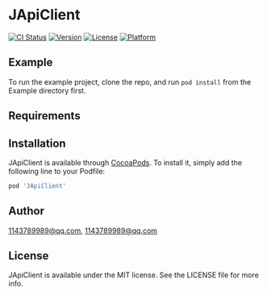 # JApiClient

[![CI Status](https://img.shields.io/travis/1143789989@qq.com/JApiClient.svg?style=flat)](https://travis-ci.org/1143789989@qq.com/JApiClient)
[![Version](https://img.shields.io/cocoapods/v/JApiClient.svg?style=flat)](https://cocoapods.org/pods/JApiClient)
[![License](https://img.shields.io/cocoapods/l/JApiClient.svg?style=flat)](https://cocoapods.org/pods/JApiClient)
[![Platform](https://img.shields.io/cocoapods/p/JApiClient.svg?style=flat)](https://cocoapods.org/pods/JApiClient)

## Example

To run the example project, clone the repo, and run `pod install` from the Example directory first.

## Requirements

## Installation

JApiClient is available through [CocoaPods](https://cocoapods.org). To install
it, simply add the following line to your Podfile:

```ruby
pod 'JApiClient'
```

## Author

1143789989@qq.com, 1143789989@qq.com

## License

JApiClient is available under the MIT license. See the LICENSE file for more info.
